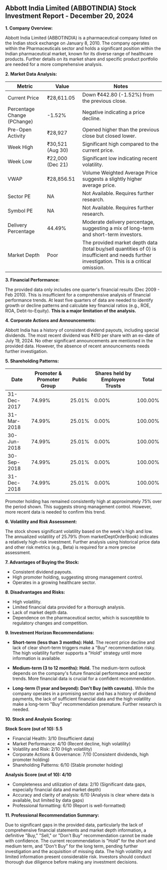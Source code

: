 ## Abbott India Limited (ABBOTINDIA) Stock Investment Report - December 20, 2024

**1. Company Overview:**

Abbott India Limited (ABBOTINDIA) is a pharmaceutical company listed on the Indian stock exchange on January 8, 2010.  The company operates within the Pharmaceuticals sector and holds a significant position within the Indian pharmaceutical market, known for its diverse range of healthcare products.  Further details on its market share and specific product portfolio are needed for a more comprehensive analysis.

**2. Market Data Analysis:**

| Metric                     | Value             | Notes                                                              |
|-----------------------------|--------------------|----------------------------------------------------------------------|
| Current Price              | ₹28,611.05        | Down ₹442.80 (-1.52%) from the previous close.                       |
| Percentage Change (PChange) | -1.52%            | Negative indicating a price decline.                                  |
| Pre-Open Activity          | ₹28,927           | Opened higher than the previous close but closed lower.             |
| Week High                   | ₹30,521 (Aug 30)   | Significant high compared to the current price.                     |
| Week Low                    | ₹22,000 (Dec 21)   | Significant low indicating recent volatility.                        |
| VWAP                       | ₹28,856.51        | Volume Weighted Average Price suggests a slightly higher average price. |
| Sector PE                  | NA                 | Not Available.  Requires further research.                          |
| Symbol PE                  | NA                 | Not Available. Requires further research.                          |
| Delivery Percentage        | 44.49%            | Moderate delivery percentage, suggesting a mix of long-term and short-term investors. |
| Market Depth               | Poor               | The provided market depth data (total buy/sell quantities of 0) is insufficient and needs further investigation.  This is a critical omission. |


**3. Financial Performance:**

The provided data only includes one quarter's financial results (Dec 2009 - Feb 2010). This is insufficient for a comprehensive analysis of financial performance trends.  At least five quarters of data are needed to identify growth or decline patterns and calculate key financial ratios (e.g., ROE, ROA, Debt-to-Equity).  **This is a major limitation of the analysis.**

**4. Corporate Actions and Announcements:**

Abbott India has a history of consistent dividend payouts, including special dividends.  The most recent dividend was ₹410 per share with an ex-date of July 19, 2024.  No other significant announcements are mentioned in the provided data.  However, the absence of recent announcements needs further investigation.

**5. Shareholding Patterns:**

| Date       | Promoter & Promoter Group | Public | Shares held by Employee Trusts | Total |
|------------|--------------------------|--------|-------------------------------|-------|
| 31-Dec-2017 | 74.99%                    | 25.01% | 0.00%                         | 100.00% |
| 31-Mar-2018 | 74.99%                    | 25.01% | 0.00%                         | 100.00% |
| 30-Jun-2018 | 74.99%                    | 25.01% | 0.00%                         | 100.00% |
| 30-Sep-2018 | 74.99%                    | 25.01% | 0.00%                         | 100.00% |
| 31-Dec-2018 | 74.99%                    | 25.01% | 0.00%                         | 100.00% |

Promoter holding has remained consistently high at approximately 75% over the period shown.  This suggests strong management control.  However, more recent data is needed to confirm this trend.

**6. Volatility and Risk Assessment:**

The stock shows significant volatility based on the week's high and low.  The annualized volatility of 25.79% (from marketDeptOrderBook) indicates a relatively high-risk investment.  Further analysis using historical price data and other risk metrics (e.g., Beta) is required for a more precise assessment.

**7. Advantages of Buying the Stock:**

* Consistent dividend payouts.
* High promoter holding, suggesting strong management control.
* Operates in a growing healthcare sector.

**8. Disadvantages and Risks:**

* High volatility.
* Limited financial data provided for a thorough analysis.
* Lack of market depth data.
* Dependence on the pharmaceutical sector, which is susceptible to regulatory changes and competition.


**9. Investment Horizon Recommendations:**

* **Short-term (less than 3 months): Hold.** The recent price decline and lack of clear short-term triggers make a "Buy" recommendation risky.  The high volatility further supports a "Hold" strategy until more information is available.

* **Medium-term (3 to 12 months): Hold.**  The medium-term outlook depends on the company's future financial performance and sector trends.  More financial data is crucial for a confident recommendation.

* **Long-term (1 year and beyond):  Don't Buy (with caveats).**  While the company operates in a promising sector and has a history of dividend payments, the lack of sufficient financial data and the high volatility make a long-term "Buy" recommendation premature.  Further research is needed.


**10. Stock and Analysis Scoring:**

**Stock Score (out of 10): 5.5**

* Financial Health: 3/10 (Insufficient data)
* Market Performance: 4/10 (Recent decline, high volatility)
* Volatility and Risk: 2/10 (High volatility)
* Corporate Actions & Governance: 7/10 (Consistent dividends, high promoter holding)
* Shareholding Patterns: 6/10 (Stable promoter holding)

**Analysis Score (out of 10): 4/10**

* Completeness and utilization of data: 2/10 (Significant data gaps, especially financial data and market depth)
* Accuracy and clarity of analysis: 6/10 (Analysis is clear where data is available, but limited by data gaps)
* Professional formatting: 6/10 (Report is well-formatted)


**11. Professional Recommendation Summary:**

Due to significant gaps in the provided data, particularly the lack of comprehensive financial statements and market depth information, a definitive "Buy," "Sell," or "Don't Buy" recommendation cannot be made with confidence.  The current recommendation is "Hold" for the short and medium term, and "Don't Buy" for the long term, pending further investigation and the acquisition of missing data.  The high volatility and limited information present considerable risk.  Investors should conduct thorough due diligence before making any investment decisions.
